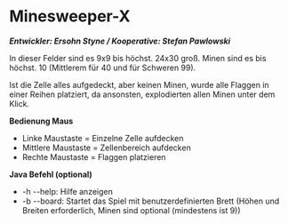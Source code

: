 # Minesweeper-X
***Entwickler: Ersohn Styne / Kooperative: Stefan Pawlowski***

In dieser Felder sind es 9x9 bis höchst. 24x30 groß. Minen sind es bis höchst. 10 (Mittlerem für 40 und für Schweren 99).

Ist die Zelle alles aufgedeckt, aber keinen Minen, wurde alle Flaggen in einer Reihen platziert, da ansonsten, explodierten allen Minen unter dem Klick.

**Bedienung Maus**
- Linke Maustaste = Einzelne Zelle aufdecken
- Mittlere Maustaste = Zellenbereich aufdecken
- Rechte Maustaste = Flaggen platzieren

**Java Befehl (optional)**
- -h --help: Hilfe anzeigen
- -b --board: Startet das Spiel mit benutzerdefinierten Brett (Höhen und Breiten erforderlich, Minen sind optional (mindestens ist 9))
